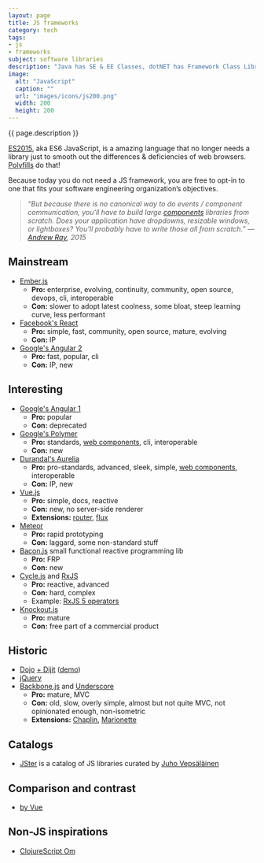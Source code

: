 ```yaml
---
layout: page
title: JS frameworks
category: tech
tags:
- js
- frameworks
subject: software libraries
description: "Java has SE & EE Classes, dotNET has Framework Class Library, Ruby has its Rails, and JavaScript has a multiverse of programming frameworks."
image:
  alt: "JavaScript"
  caption: ""
  url: "images/icons/js200.png"
  width: 200
  height: 200
---
```


{{ page.description }}

[ES2015]({{site.baseurl}}tech/js.html), aka ES6 JavaScript,
is a amazing language that no longer needs a library
just to smooth out the differences & deficiencies of web browsers.
[Polyfills]({{site.baseurl}}tech/polyfills.html) do that!

Because today you do not need a JS framework, you are free to opt-in
to one that fits your software engineering organization’s objectives.

> _“But because there is no canonical way to do events / component communication, you'll have to build large [components]({{site.baseurl}}tech/web-components.html) libraries from scratch. Does your application have dropdowns, resizable windows, or lightboxes? You'll probably have to write those all from scratch.” — [Andrew Ray](https://twitter.com/andrewray), 2015_

Mainstream
----------
* [Ember.js](http://emberjs.com/)
    * __Pro:__ enterprise, evolving, continuity, community, open source, devops, cli, interoperable
    * __Con:__ slower to adopt latest coolness, some bloat, steep learning curve, less performant
* [Facebook's React]({{site.baseurl}}tech/reactjs.html)
    * __Pro:__ simple, fast, community, open source, mature, evolving
    * __Con:__ IP
* [Google's Angular 2](https://angular.io/)
    * __Pro:__ fast, popular, cli
    * __Con:__ IP, new

Interesting
-----------
* [Google's Angular 1](https://angularjs.org/)
    * __Pro:__ popular
    * __Con:__ deprecated
* [Google's Polymer](https://www.polymer-project.org/1.0/)
    * __Pro:__ standards, [web components]({{site.baseurl}}tech/web-components.html), cli, interoperable
    * __Con:__ new
* [Durandal's Aurelia](http://aurelia.io/)
    * __Pro:__ pro-standards, advanced, sleek, simple, [web components]({{site.baseurl}}tech/web-components.html), interoperable
    * __Con:__ IP, new
* [Vue.js](https://vuejs.org/)
    * __Pro:__ simple, docs, reactive
    * __Con:__ new, no server-side renderer
    * __Extensions:__ [router](http://router.vuejs.org/en/), [flux](https://github.com/vuejs/vuex)
* [Meteor](https://www.meteor.com/)
    * __Pro:__ rapid prototyping
    * __Con:__ laggard, some non-standard stuff
* [Bacon.js](https://baconjs.github.io/) small functional reactive programming lib
    * __Pro:__ FRP
    * __Con:__ new
* [Cycle.js](http://cycle.js.org/) and [RxJS](http://reactivex.io/)
    * __Pro:__ reactive, advanced
    * __Con:__ hard, complex
    * Example: [RxJS 5 operators](https://gist.github.com/btroncone/d6cf141d6f2c00dc6b35#withlatestfrom)
* [Knockout.js](http://knockoutjs.com/)
    * __Pro:__ mature
    * __Con:__ free part of a commercial product

Historic
--------
* [Dojo](https://dojotoolkit.org/) [+ Dijit](https://dojotoolkit.org/reference-guide/dijit/info.html) ([demo](http://archive.dojotoolkit.org/nightly/dojotoolkit/dijit/themes/themeTester-orig.html))
* [jQuery](https://jquery.com/)
* [Backbone.js](http://backbonejs.org/) and [Underscore](http://underscorejs.org/)
    * __Pro:__ mature, MVC
    * __Con:__ old, slow, overly simple, almost but not quite MVC, not opinionated enough, non-isometric
    * __Extensions:__ [Chaplin](http://chaplinjs.org/), [Marionette](http://marionettejs.com/)

Catalogs
--------
* [JSter](http://jster.net/) is a catalog of JS libraries curated by [Juho Vepsäläinen](https://twitter.com/bebraw)

Comparison and contrast
--------
* [by Vue](https://vuejs.org/guide/comparison.html)

Non-JS inspirations
---------------
* [ClojureScript Om](https://github.com/omcljs/om#om)
